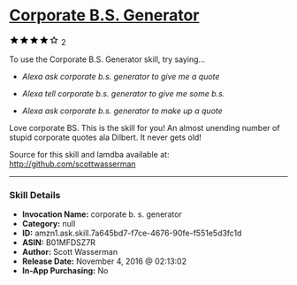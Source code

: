 # [Corporate B.S. Generator](http://alexa.amazon.com/#skills/amzn1.ask.skill.7a645bd7-f7ce-4676-90fe-f551e5d3fc1d)
![4 stars](../../images/ic_star_black_18dp_1x.png)![4 stars](../../images/ic_star_black_18dp_1x.png)![4 stars](../../images/ic_star_black_18dp_1x.png)![4 stars](../../images/ic_star_black_18dp_1x.png)![4 stars](../../images/ic_star_border_black_18dp_1x.png) 2

To use the Corporate B.S. Generator skill, try saying...

* *Alexa ask corporate b.s. generator to give me a quote*

* *Alexa tell corporate b.s. generator to give me some b.s.*

* *Alexa ask corporate b.s. generator to make up a quote*

Love corporate BS. This is the skill for you!  An almost unending number of stupid corporate quotes ala Dilbert.  It never gets old!

Source for this skill and lamdba available at:
http://github.com/scottwasserman

***

### Skill Details

* **Invocation Name:** corporate b. s. generator
* **Category:** null
* **ID:** amzn1.ask.skill.7a645bd7-f7ce-4676-90fe-f551e5d3fc1d
* **ASIN:** B01MFDSZ7R
* **Author:** Scott Wasserman
* **Release Date:** November 4, 2016 @ 02:13:02
* **In-App Purchasing:** No
